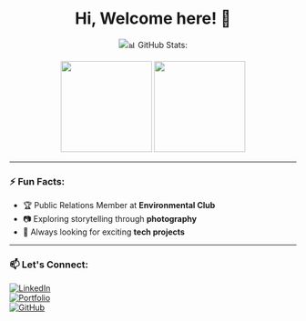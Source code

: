 <h1 align="center">Hi, Welcome here! 👋</h1>

<p align="center">
  <img src="https://readme-typing-svg.herokuapp.com?font=Fira+Code&pause=1000&color=00CFFF&center=true&vCenter=true&width=500&lines=Trying to learn +%7C />
</p>

---

### 📊 GitHub Stats:
<p align="center">
  <img src="https://github-readme-stats.vercel.app/api?username=EmamHossain&show_icons=true&theme=radical" height="160px"/>
  <img src="https://github-readme-streak-stats.herokuapp.com/?user=EmamHossain&theme=radical" height="160px"/>
</p>

---

### ⚡ Fun Facts:
- 🏆 Public Relations Member at **Environmental Club**
- 📷 Exploring storytelling through **photography**
- 🚀 Always looking for exciting **tech projects**

---

### 📫 Let's Connect:
[![LinkedIn](https://img.shields.io/badge/-LinkedIn-0077B5?style=for-the-badge&logo=linkedin)](https://linkedin.com/in/yourprofile)  
[![Portfolio](https://img.shields.io/badge/-Portfolio-FF5722?style=for-the-badge&logo=google-chrome)](https://yourportfolio.com)  
[![GitHub](https://img.shields.io/badge/-GitHub-181717?style=for-the-badge&logo=github)](https://github.com/EmamHossain)
